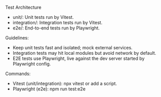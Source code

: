 Test Architecture

- unit/: Unit tests run by Vitest.
- integration/: Integration tests run by Vitest.
- e2e/: End-to-end tests run by Playwright.

Guidelines:
- Keep unit tests fast and isolated; mock external services.
- Integration tests may hit local modules but avoid network by default.
- E2E tests use Playwright, live against the dev server started by Playwright config.

Commands:
- Vitest (unit/integration): npx vitest or add a script.
- Playwright (e2e): npm run test:e2e
